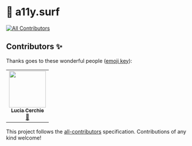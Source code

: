# 🌊 a11y.surf
<!-- ALL-CONTRIBUTORS-BADGE:START - Do not remove or modify this section -->
[![All Contributors](https://img.shields.io/badge/all_contributors-1-orange.svg?style=flat-square)](#contributors-)
<!-- ALL-CONTRIBUTORS-BADGE:END -->
## Contributors ✨

Thanks goes to these wonderful people ([emoji key](https://allcontributors.org/docs/en/emoji-key)):

<!-- ALL-CONTRIBUTORS-LIST:START - Do not remove or modify this section -->
<!-- prettier-ignore-start -->
<!-- markdownlint-disable -->
<table>
  <tr>
    <td align="center"><a href="https://luciacerchie.dev/"><img src="https://avatars.githubusercontent.com/u/54046179?v=4?s=100" width="100px;" alt=""/><br /><sub><b>Lucia Cerchie</b></sub></a><br /><a href="https://github.com/a11ysurf/a11y.surf/commits?author=Cerchie" title="Documentation">📖</a></td>
  </tr>
</table>

<!-- markdownlint-restore -->
<!-- prettier-ignore-end -->

<!-- ALL-CONTRIBUTORS-LIST:END -->

This project follows the [all-contributors](https://github.com/all-contributors/all-contributors) specification. Contributions of any kind welcome!